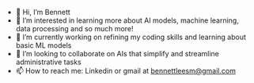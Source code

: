 - 👋 Hi, I’m Bennett
- 👀 I’m interested in learning more about AI models, machine learning, data processing and so much more!
- 🌱 I’m currently working on refining my coding skills and learning about basic ML models
- 💞️ I’m looking to collaborate on AIs that simplify and streamline administrative tasks
- 📫 How to reach me: Linkedin or gmail at bennettleesm@gmail.com
<!---
Bennettleesm123/Bennettleesm123 is a ✨ special ✨ repository because its `README.md` (this file) appears on your GitHub profile.
You can click the Preview link to take a look at your changes.
--->
